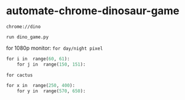 # automate-chrome-dinosaur-game


```chrome://dino```

```run dino_game.py```

for 1080p monitor:
```for day/night pixel```
```def
for i in  range(60, 61):
	for j in  range(150, 151):
```
```for cactus```
```def
for x in  range(250, 400):
	for y in  range(570, 650):
```
